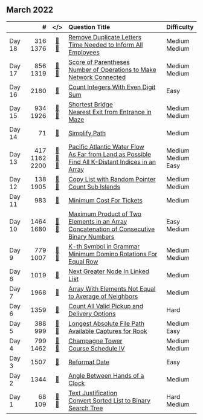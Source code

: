 ## March 2022

||#|</>|Question Title|Difficulty|
|:--|--:|:-:|:--|:--|
|Day 18|316<br>1376|[📎](../src/q_301_350/q0316.cc)<br>[📎](../src/q_1351_1400/q1376.cc)|[Remove Duplicate Letters](https://leetcode.com/problems/remove-duplicate-letters/)<br>[Time Needed to Inform All Employees](https://leetcode.com/problems/time-needed-to-inform-all-employees/)|Medium<br>Medium|
|Day 17|856<br>1319|[📎](../src/q_851_900/q0856.cc)<br>[📎](../src/q_1301_1350/q1319.cc)|[Score of Parentheses](https://leetcode.com/problems/score-of-parentheses/)<br>[Number of Operations to Make Network Connected](https://leetcode.com/problems/number-of-operations-to-make-network-connected/)|Medium<br>Medium|
|Day 16|2180|[📎](../src/q_2151_2200/q2180.cc)|[Count Integers With Even Digit Sum](https://leetcode.com/problems/count-integers-with-even-digit-sum/)|Easy|
|Day 15|934<br>1926|[📎](../src/q_901_950/q0934.cc)<br>[📎](../src/q_1901_1950/q1926.cc)|[Shortest Bridge](https://leetcode.com/problems/shortest-bridge/)<br>[Nearest Exit from Entrance in Maze](https://leetcode.com/problems/nearest-exit-from-entrance-in-maze/)|Medium<br>Medium|
|Day 14|71|[📎](../src/q_51_100/q0071.cc)|[Simplify Path](https://leetcode.com/problems/simplify-path/)|Medium|
|Day 13|417<br>1162<br>2200|[📎](../src/q_401_450/q0417.cc)<br>[📎](../src/q_1151_1200/q1162.cc)<br>[📎](../src/q_2151_2200/q2200.cc)|[Pacific Atlantic Water Flow](https://leetcode.com/problems/pacific-atlantic-water-flow/)<br>[As Far from Land as Possible](https://leetcode.com/problems/as-far-from-land-as-possible/)<br>[Find All K-Distant Indices in an Array](https://leetcode.com/problems/find-all-k-distant-indices-in-an-array/)|Medium<br>Medium<br>Easy|
|Day 12|138<br>1905|[📎](../src/q_101_150/q0138.cc)<br>[📎](../src/q_1901_1950/q1905.cc)|[Copy List with Random Pointer](https://leetcode.com/problems/copy-list-with-random-pointer/)<br>[Count Sub Islands](https://leetcode.com/problems/count-sub-islands/)|Medium<br>Medium|
|Day 11|983|[📎](../src/q_951_1000/q0983.cc)|[Minimum Cost For Tickets](https://leetcode.com/problems/minimum-cost-for-tickets/)|Medium|
|Day 10|1464<br>1680|[📎](../src/q_1451_1500/q1464.cc)<br>[📎](../src/q_1651_1700/q1680.cc)|[Maximum Product of Two Elements in an Array](https://leetcode.com/problems/maximum-product-of-two-elements-in-an-array/)<br>[Concatenation of Consecutive Binary Numbers](https://leetcode.com/problems/concatenation-of-consecutive-binary-numbers/)|Easy<br>Medium|
|Day 9|779<br>1007|[📎](../src/q_751_800/q0779.cc)<br>[📎](../src/q_1001_1050/q1007.cc)|[K-th Symbol in Grammar](https://leetcode.com/problems/k-th-symbol-in-grammar/)<br>[Minimum Domino Rotations For Equal Row](https://leetcode.com/problems/minimum-domino-rotations-for-equal-row/)|Medium<br>Medium|
|Day 8|1019|[📎](../src/q_1001_1050/q1019.cc)|[Next Greater Node In Linked List](https://leetcode.com/problems/next-greater-node-in-linked-list/)|Medium|
|Day 7|1968|[📎](../src/q_1951_2000/q1968.cc)|[Array With Elements Not Equal to Average of Neighbors](https://leetcode.com/problems/array-with-elements-not-equal-to-average-of-neighbors/)|Medium|
|Day 6|1359|[📎](../src/q_1351_1400/q1359.cc)|[Count All Valid Pickup and Delivery Options](https://leetcode.com/problems/count-all-valid-pickup-and-delivery-options/)|Hard|
|Day 5|388<br>999|[📎](../src/q_351_400/q0388.cc)<br>[📎](../src/q_951_1000/q0999.cc)|[Longest Absolute File Path](https://leetcode.com/problems/longest-absolute-file-path/)<br>[Available Captures for Rook](https://leetcode.com/problems/available-captures-for-rook/)|Medium<br>Easy|
|Day 4|799<br>1462|[📎](../src/q_751_800/q0799.cc)<br>[📎](../src/q_1451_1500/q1462.cc)|[Champagne Tower](https://leetcode.com/problems/champagne-tower/)<br>[Course Schedule IV](https://leetcode.com/problems/course-schedule-iv/)|Medium<br>Medium|
|Day 3|1507|[📎](../src/q_1501_1550/q1507.cc)|[Reformat Date](https://leetcode.com/problems/reformat-date/)|Easy|
|Day 2|1344|[📎](../src/q_1301_1350/q1344.cc)|[Angle Between Hands of a Clock](https://leetcode.com/problems/angle-between-hands-of-a-clock/)|Medium|
|Day 1|68<br>109|[📎](../src/q_51_100/q0068.cc)<br>[📎](../src/q_101_150/q0109.cc)|[Text Justification](https://leetcode.com/problems/text-justification/)<br>[Convert Sorted List to Binary Search Tree](https://leetcode.com/problems/convert-sorted-list-to-binary-search-tree/)|Hard<br>Medium|

